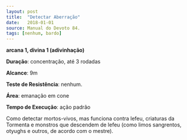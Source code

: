 ```yaml
---
layout: post
title:  "Detectar Aberração"
date:   2018-01-01
source: Manual do Devoto 84.
tags: [nenhum, bardo]
---
```


**arcana 1, divina 1 (adivinhação)**

**Duração**: concentração, até 3 rodadas

**Alcance**: 9m

**Teste de Resistência**: nenhum.

**Área**: emanação em cone

**Tempo de Execução**: ação padrão

Como detectar mortos-vivos, mas funciona contra lefeu, criaturas da Tormenta e monstros que descendem de lefeu (como limos sangrentos, otyughs e outros, de acordo com o mestre).
